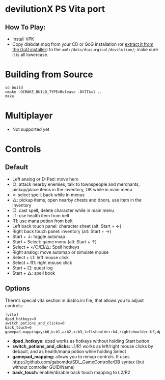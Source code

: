 # devilutionX PS Vita port

## How To Play:
 - Install VPK
 - Copy diabdat.mpq from your CD or GoG installation (or [extract it from the GoG installer](https://github.com/diasurgical/devilutionX/wiki/Extracting-the-DIABDAT.MPQ-from-the-GoG-installer)) to the `ux0:/data/diasurgical/devilution/`; make sure it is all lowercase.

# Building from Source

```
cd build
cmake -DCMAKE_BUILD_TYPE=Release -DVITA=1 ..
make
```

# Multiplayer
 - Not supported yet

# Controls

## Default

- Left analog or D-Pad: move hero
- ○: attack nearby enemies, talk to townspeople and merchants, pickup/place items in the inventory, OK while in main menu
- ×: select spell, back while in menus
- △: pickup items, open nearby chests and doors, use item in the inventory
- □: cast spell, delete character while in main menu
- L1: use health item from belt
- R1: use mana potion from belt
- Left back touch panel: character sheet (alt: Start + ←)
- Right back touch panel: inventory (alt: Start + →)
- Start + ↓: toggle automap
- Start + Select: game menu (alt: Start + ↑)
- Select + ×/○/□/△: Spell hotkeys
- Right analog: move automap or simulate mouse
- Select + L1: left mouse click
- Select + R1: right mouse click
- Start + □: quest log
- Start + △: spell book

## Options

There's special vita section in diablo.ini file, that allows you to adjust controls:
```
[vita]
dpad_hotkeys=0
switch_potions_and_clicks=0
back_touch=0
gamepad_mapping=y:b0,b:b1,a:b2,x:b3,leftshoulder:b4,rightshoulder:b5,dpdown:b6,dpleft:b7,dpup:b8,dpright:b9,back:b10,start:b11,leftx:a0,lefty:a1,rightx:a2,righty:a3,
```

- **dpad_hotkeys:** dpad works as hotkeys without holding Start button
- **switch_potions_and_clicks:** L1/R1 works as left/right mouse clicks by debault, and as health/mana potion while holding Select
- **gamepad_mapping:** allows you to remap controls. It uses https://github.com/gabomdq/SDL_GameControllerDB syntax (but without controller GUID/Name)
- **back_touch:** enable/disable back touch mapping to L2/R2
